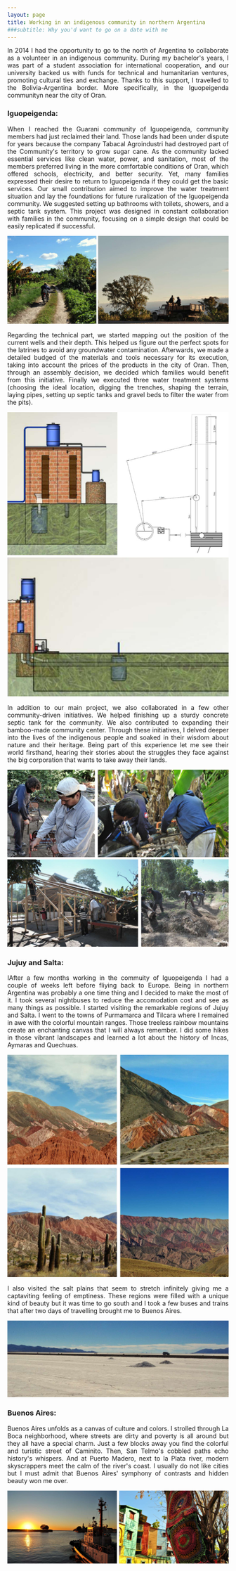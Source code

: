 ```yaml
---
layout: page
title: Working in an indigenous community in northern Argentina
###subtitle: Why you'd want to go on a date with me
---
```


<p align="justify">   
In 2014 I had the opportunity to go to the north of Argentina to collaborate as a volunteer in an indigenous community. During my bachelor's years, I was part of a student association for international cooperation, and our university backed us with funds for technical and humanitarian ventures, promoting cultural ties and exchange. Thanks to this support, I travelled to the Bolivia-Argentina border. More specifically, in the Iguopeigenda communityn near the city of Oran.
 </p>



###   Iguopeigenda:





<p align="justify">   When I reached the Guarani community of Iguopeigenda, community members had just reclaimed their land. Those lands had been under dispute for years because the company  Tabacal Agroindustri  had destroyed part of the Community's territory to grow sugar cane. As the community lacked essential services like clean water, power, and sanitation, most of the members preferred living in the more comfortable conditions of Oran, which offered schools, electricity, and better security. Yet, many families expressed their desire to return to Iguopeigenda if they could get the basic services. Our small contribution aimed to improve the water treatment situation and lay the foundations for future ruralization of the Iguopeigenda community. We suggested setting up bathrooms with toilets, showers, and a septic tank system. This project was designed in constant collaboration with families in the community, focusing on a simple design that could be easily replicated if successful. </p>






![comunitat](/assets/img/Argentina/comunitat.jpg "comunitat")


<p align="justify">  Regarding the technical part, we started mapping out the position of the current wells and their depth. This helped us figure out the perfect spots for the latrines to avoid any  groundwater contamination. Afterwards, we made a detailed budged of the materials and tools necessary for its execution, taking into account the prices of the products in the city of Oran. Then, through an assembly decision,  we decided which families would benefit from this initiative. Finally we executed  three water treatment systems (choosing the ideal location, digging the trenches,  shaping the terrain, laying pipes, setting up septic tanks and  gravel beds to filter the water from the pits).</p>




![comunitat1](/assets/img/Argentina/comunitat_1.jpg "comunitat_1")

<p align="justify"> In addition to our main project, we also collaborated in a few other community-driven initiatives. We helped finishing up a sturdy concrete septic tank for the community. We also contributed to expanding their bamboo-made community center. Through these initiatives, I delved deeper into the lives of the indigenous people and soaked in their wisdom about nature and their heritage. Being part of this experience let me see their world firsthand, hearing their stories about the struggles they face against the big corporation that wants to take away their lands.</p>

![comunitat2](/assets/img/Argentina/comunitat_2.jpg "comunitat_2")


###  Jujuy and Salta:

<p align="justify"> IAfter a few months working in the commuity of Iguopeigenda I had a couple of weeks left before fliying back to Europe. Being in northern Argentina was probably a one time thing and I decided to make the most of it. I took several nightbuses to reduce the accomodation cost and see as many things as possible. I started visiting the remarkable regions of Jujuy and Salta. I went to the towns of Purmamarca and Tilcara where I remained in awe with the colorful mountain ranges. Those treeless rainbow mountains create an enchanting canvas that I will always remember. I did some hikes in those vibrant landscapes and learned a lot about the history of Incas, Aymaras and Quechuas.</p>




![Jujuy](/assets/img/Argentina/jujuy.jpg "jujuy")


<p align="justify"> I also visited  the salt plains that seem to stretch infinitely giving me a captaviting feeling of emptiness. These regions were filled with a unique kind of beauty but it was time to go south and I took a few buses and trains that after two days of travelling  brought me to Buenos Aires.</p>

![salar](/assets/img/Argentina/salar.jpg "salar")



###   Buenos Aires:

<p align="justify">  Buenos Aires unfolds as a canvas of culture and colors. I strolled  through La Boca neighborhood, where streets are dirty and poverty is all around but they all have a special charm. Just a few blocks away you find the colorful and turistic street of Caminito. Then, San Telmo's cobbled paths echo history's whispers. And at Puerto Madero, next to la Plata river, modern skyscrappers meet the calm of the river's  coast. I usually do not like cities but I must admit that Buenos Aires' symphony of contrasts and hidden beauty won me over. </p>


![BuenosAires](/assets/img/Argentina/BuenosAires.jpg "BuenosAires")
